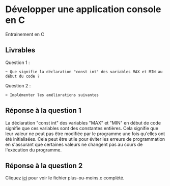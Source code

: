 # Développer une application console en C

Entrainement en C

## Livrables

Question 1 :

```
➡️ Que signifie la déclaration "const int" des variables MAX et MIN au début du code ?
```

Question 2 :

```
➡️ Implémenter les améliorations suivantes
```

## Réponse à la question 1

La déclaration "const int" des variables "MAX" et "MIN" en début de code signifie que ces variables sont des constantes entières. Cela signifie que leur valeur ne peut pas être modifiée par le programme une fois qu'elles ont été initialisées. Cela peut être utile pour éviter les erreurs de programmation en s'assurant que certaines valeurs ne changent pas au cours de l'exécution du programme.

## Réponse à la question 2

Cliquez [ici](https://github.com/AnthoninB70/anthonin.boisot/blob/main/Developper_une_application_console_C/Les_fonctions_en_C/plus-ou-moins.c) pour voir le fichier plus-ou-moins.c complété.
